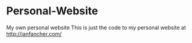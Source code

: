 # Personal-Website
My own personal website
This is just the code to my personal website at http://ianfancher.com/
